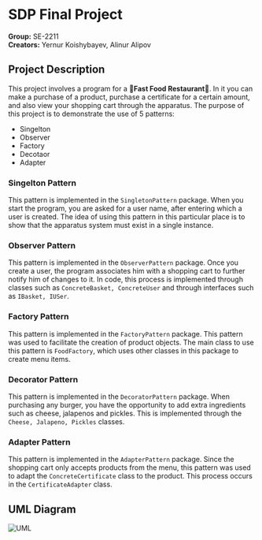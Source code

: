 # SDP Final Project
**Group:** SE-2211 <br />
**Creators:** Yernur Koishybayev, Alinur Alipov

## Project Description
This project involves a program for a 🍔**Fast Food Restaurant**🍔. In it you can make a purchase of a product, purchase a certificate for a certain amount,
and also view your shopping cart through the apparatus. The purpose of this project is to demonstrate the use of 5 patterns:
+ Singelton
+ Observer
+ Factory
+ Decotaor
+ Adapter

### Singelton Pattern
This pattern is implemented in the ```SingletonPattern``` package. When you start the program, you are asked for a user name, after entering which a user is created.
The idea of using this pattern in this particular place is to show that the apparatus system must exist in a single instance.

### Observer Pattern
This pattern is implemented in the ```ObserverPattern``` package. Once you create a user, the program associates him with a shopping cart to further notify him of
changes to it. In code, this process is implemented through classes such as ```ConcreteBasket, ConcreteUser``` and through interfaces such as ```IBasket, IUSer```.

### Factory Pattern
This pattern is implemented in the ```FactoryPattern``` package. This pattern was used to facilitate the creation of product objects. The main class to use this
pattern is ```FoodFactory```, which uses other classes in this package to create menu items.

### Decorator Pattern
This pattern is implemented in the ```DecoratorPattern``` package. When purchasing any burger, you have the opportunity to add extra ingredients such as cheese,
jalapenos and pickles. This is implemented through the ```Cheese, Jalapeno, Pickles``` classes.

### Adapter Pattern
This pattern is implemented in the ```AdapterPattern``` package. Since the shopping cart only accepts products from the menu, this pattern was used to adapt the 
```ConcreteCertificate``` class to the product. This process occurs in the ```CertificateAdapter``` class.

## UML Diagram
![UML](https://github.com/YernurSnowy/SDP/assets/117169516/b71186a7-f217-4668-821d-a787fa5575c8)
